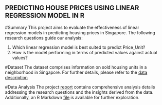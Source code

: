 ## PREDICTING HOUSE PRICES USING LINEAR REGRESSION MODEL IN R
#Summary
This project aims to evaluate the effectiveness of linear regression models in predicting housing prices in Singapore. The following research questions guide our analysis:
1.	Which linear regression model is best suited to predict Price_Unit?
2.	How is the model performing in terms of predicted values against actual values?

#Dataset
The dataset comprises information on sold housing units in a neighborhood in Singapore. 
For further details, please refer to the [data description](Data-Description.pdf)

#Data Analysis
The project [report](Project-Report.pdf) contains comprehensive analysis details addressing the research questions and the insights derived from the data. 
Additionally, an R Markdown [file](the_code.Rmd) is available for further exploration.
